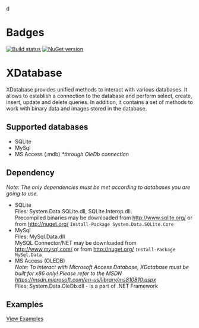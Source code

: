 d
# Badges

[![Build status](https://ci.appveyor.com/api/projects/status/9ixq897elu0uut74/branch/master?svg=true)](https://ci.appveyor.com/project/kungfux/xclass/branch/master)
[![NuGet version](https://badge.fury.io/nu/xdatabase.svg)](https://badge.fury.io/nu/xdatabase)

# XDatabase

XDatabase provides unified methods to interact with various databases. It allows to establish a connection to the database and perform select, create, insert, update and delete queries. In addition, it contains a set of methods to work with binary data and images stored in the database.

## Supported databases
* SQLite
* MySql
* MS Access (.mdb) _*through OleDb connection_

## Dependency
_Note: The only dependencies must be met according to databases you are going to use._

* SQLite  
Files: System.Data.SQLite.dll, SQLite.Interop.dll.  
Precompiled binaries may be downloaded from http://www.sqlite.org/ or from http://nuget.org/ `Install-Package System.Data.SQLite.Core`  
* MySql  
Files: MySql.Data.dll  
MySQL Connector/NET may be downloaded from http://www.mysql.com/ or from http://nuget.org/ `Install-Package MySql.Data`
* MS Access (OLEDB)  
_Note: To interact with Microsoft Access Database, XDatabase must be built for x86 only! Please refer to the MSDN https://msdn.microsoft.com/en-us/library/ms810810.aspx_   
Files: System.Data.OleDb.dll - is a part of .NET Framework

## Examples
[View Examples](https://gist.github.com/kungfux/b72b014547ccd0383bfd7543601d6a6f)
